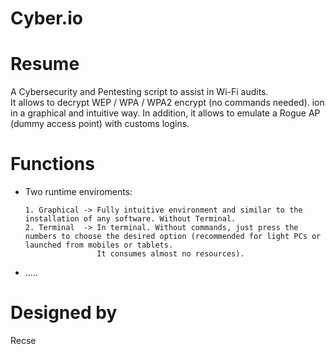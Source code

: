 # Cyber.io

# Resume

A Cybersecurity and Pentesting script to assist in Wi-Fi audits.  
It allows to decrypt WEP / WPA / WPA2 encrypt (no commands needed). ion in a graphical and intuitive way. In addition, it allows to emulate a Rogue AP (dummy access point) with customs logins.

# Functions

- Two runtime enviroments:

      1. Graphical -> Fully intuitive environment and similar to the installation of any software. Without Terminal.
      2. Terminal  -> In terminal. Without commands, just press the numbers to choose the desired option (recommended for light PCs or launched from mobiles or tablets. 
                      It consumes almost no resources).

- .....
  
#  Designed by
Recse
